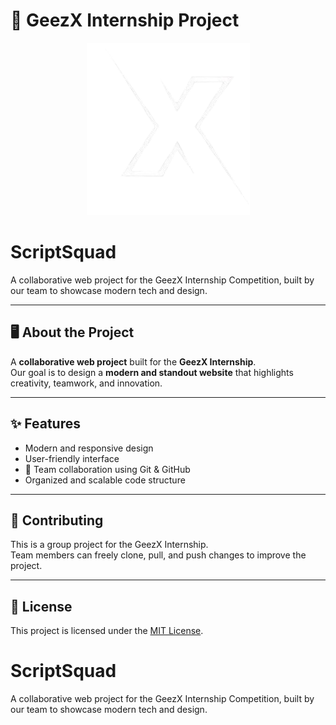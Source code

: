 # 🚀 GeezX Internship Project

<p align="center">
  <img src="gez.png" alt="GeezX Logo" />
</p>


# ScriptSquad
A collaborative web project for the GeezX Internship Competition, built by our team to showcase modern tech and design.

---

## 🖥️ About the Project
A **collaborative web project** built for the **GeezX Internship**.  
Our goal is to design a **modern and standout website** that highlights creativity, teamwork, and innovation.  

---

## ✨ Features
- Modern and responsive design  
- User-friendly interface  
- 🤝 Team collaboration using Git & GitHub  
- Organized and scalable code structure  

---

## 🤝 Contributing  
This is a group project for the GeezX Internship.  
Team members can freely clone, pull, and push changes to improve the project.  

---

## 📜 License  
This project is licensed under the [MIT License](LICENSE).  

# ScriptSquad
A collaborative web project for the GeezX Internship Competition, built by our team to showcase modern tech and design.
